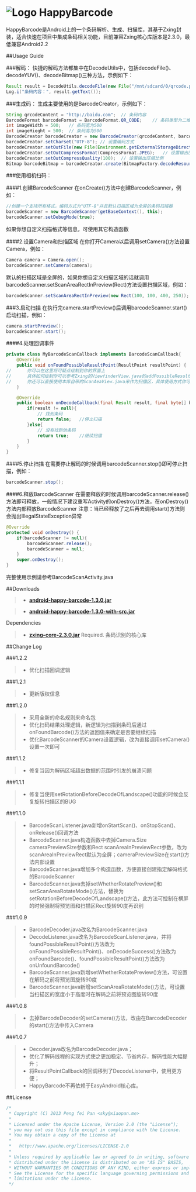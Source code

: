 # ![Logo](https://github.com/xiaopansky/HappyBarcode/raw/master/res/drawable-mdpi/ic_launcher.png) HappyBarcode

HappyBarcode是Android上的一个条码解析、生成、扫描库，其基于Zxing封装，适合快速在项目中集成条码相关功能，目前兼容Zxing核心库版本是2.3.0，最低兼容Android2.2

##Usage Guide

###解码：
快捷的解码方法都集中在DecodeUtils中，包括decodeFile()、decodeYUV()、decodeBitmap()三种方法，示例如下：
```java
Result result = DecodeUtils.decodeFile(new File("/mnt/sdcard/0/qrcode.png"));
Log.i("条码内容：", result.getText());
```

###生成码：
生成主要使用的是BarcodeCreator，示例如下：
```java
String qrcodeContent = "http://baidu.com";	// 条码内容
BarcodeFormat barcodeFormat = BarcodeFormat.QR_CODE;	// 条码类型为二维条码
int imageWidth = 500;	// 条码宽为500
int imageHieght = 500;	// 条码高为500
BarcodeCreator barcodeCreator = new BarcodeCreator(qrcodeContent, barcodeFormat, imageWidth, imageHieght);
barcodeCreator.setCharset("UTF-8");	// 设置编码方式
barcodeCreator.setOutFile(new File(Environment.getExternalStorageDirectory().getPath() + File.separator + getPackageName() + File.separator + System.currentTimeMillis() + ".jpeg"));	// 设置将生成的条码保存到文件
barcodeCreator.setOutCompressFormat(CompressFormat.JPEG);	// 设置输出压缩格式
barcodeCreator.setOutCompressQuality(100);	// 设置输出压缩比例
Bitmap barcodeBitmap = barcodeCreator.create(BitmapFactory.decodeResource(getResources(), R.drawable.ic_launcher, null));	// 生成条码，并且在条码中间绘制当前应用的logo
```

###使用相机扫码：

####1.创建BarcodeScanner
在onCreate()方法中创建BarcodeScanner，例如：
```java
//创建一个支持所有格式，编码方式为"UTF-8"并且默认扫描区域为全屏的条码扫描器
barcodeScanner = new BarcodeScanner(getBaseContext(), this);
barcodeScanner.setDebugMode(true);
```
如果你想自定义扫描格式等信息，可使用其它构造函数

####2.设置Camera和扫描区域
在你打开Camera以后调用setCamera()方法设置Camera，例如：
```java
Camera camera = Camera.open();
barcodeScanner.setCamera(camera);
```
默认的扫描区域是全屏的，如果你想自定义扫描区域的话就调用barcodeScanner.setScanAreaRectInPreview(Rect)方法设置扫描区域，例如：
```java
barcodeScanner.setScanAreaRectInPreview(new Rect(100, 100, 400, 250));
```
        
###3.启动扫描
在执行完camera.startPreview()后调用barcodeScanner.start()启动扫描，例如：
```java
camera.startPreview();
barcodeScanner.start();
```

####4.处理回调事件
```java
private class MyBarcodeScanCallback implements BarcodeScanCallback{
	@Override
	public void onFoundPossibleResultPoint(ResultPoint resultPoint) {
//		你可以在这里将可疑点绘制到你的界面上
//		具体如何绘制你可以参考Zxing的ViewfinderView.java的addPossibleResultPoint()方法或者参考本库中的ScanAreaView.java的addPossibleResultPoint()方法
//		你还可以直接使用本库自带的ScanAeaView.java来作为扫描区，具体使用方式你可以参考本项目中的BarcodeScanActivity.java
	}

	@Override
	public boolean onDecodeCallback(final Result result, final byte[] barcodeBitmapByteArray, final float scaleFactor) {
		if(result != null){
			// 找到条码
			return false;	//停止扫描
		}else{
			// 没有找到他条码
			return true;	//继续扫描
		}
	}
}
```

####5.停止扫描
在需要停止解码的时候调用barcodeScanner.stop()即可停止扫描，例如：
```java
barcodeScanner.stop();
```

####6.释放BarcodeScanner
在需要释放的时候调用barcodeScanner.release()方法即可释放，一般情况下建议重写Activity的onDestroy()方法，在onDestroy()方法内部释放BarcodeScanner
注意：当已经释放了之后再去调用start()方法则会抛出IllegalStateException异常
```java
@Override
protected void onDestroy() {
	if(barcodeScanner != null){
		barcodeScanner.release();
		barcodeScanner = null;
	}
	super.onDestroy();
}
```

完整使用示例请参考BarcodeScanActivity.java

##Downloads
>* **[android-happy-barcode-1.3.0.jar](https://github.com/xiaopansky/HappyBarcode/raw/master/releases/android-happy-barcode-1.3.0.jar)**

>* **[android-happy-barcode-1.3.0-with-src.jar](https://github.com/xiaopansky/HappyBarcode/raw/master/releases/android-happy-barcode-1.3.0-with-src.jar)**

Dependencies
>* **[zxing-core-2.3.0.jar](https://github.com/xiaopansky/HappyBarcode/raw/master/libs/zxing-core-2.3.0.jar)** Required. 条码识别的核心库

##Change Log

###1.2.2
>* 优化扫描回调逻辑

###1.2.1
>* 更新版权信息

###1.2.0
>* 采用全新的命名规则来命名包
>* 优化扫码结果处理逻辑，新逻辑为扫描到条码后通过onFoundBarcode()方法的返回值来确定是否要继续扫描
>* 优化BarcodeScanner的Camera设置逻辑，改为直接调用setCamera()设置一次即可

###1.1.2
>* 修复当因为解码区域超出数据的范围时引发的崩溃问题

###1.1.1
>* 修复当使用setRotationBeforeDecodeOfLandscape()功能的时候会反复旋转扫描区的BUG

###1.1.0
>* BarcodeScanListener.java新增onStartScan()、onStopScan()、onRelease()回调方法
>* BarcodeScanner.java构造函数中去掉Camera.Size cameraPreviewSize参数和Rect scanAreaInPreviewRect参数，改为scanAreaInPreviewRect默认为全屏；cameraPreviewSize在start()方法内部设置
>* BarcodeScanner.java增加多个构造函数，方便直接创建指定解码格式的BarcodeScanner
>* BarcodeScanner.java去掉setWhetherRotatePreview()和setScanAreaRotateMode()方法，替换为setRotationBeforeDecodeOfLandscape()方法，此方法可控制在横屏的时候强制将预览图和扫描区Rect旋转90度再识别

###1.0.9
>* BarcodeDecoder.java改名为BarcodeScanner.java
>* DecodeListener.java改名为BarcodeScanListener.java，并将foundPossibleResultPoint()方法改为onFoundPossibleResultPoint()、onDecodeSuccess()方法改为onFoundBarcode()、foundPossibleResultPoint()方法改为onUnfoundBarcode()
>* BarcodeScanner.java新增setWhetherRotatePreview()方法，可设置在解码之前将预览图旋转90度
>* BarcodeScanner.java新增setScanAreaRotateMode()方法，可设置当扫描区的宽度小于高度时在解码之前将预览图旋转90度

###1.0.8
>* 去掉BarcodeDecoder的setCamera()方法，改由在BarcodeDecoder的start()方法中传入Camera

###1.0.7
>* Decoder.java改名为BarcodeDecoder.java；
>* 优化了解码线程的实现方式使之更加稳定、节省内存，解码性能大幅提升；
>* 将ResultPointCallback的回调移到了DecodeListener中，使用更方便；
>* HappyBarcode不再依赖于EasyAndroid核心库。

##License
```java
/*
 * Copyright (C) 2013 Peng fei Pan <sky@xiaopan.me>
 * 
 * Licensed under the Apache License, Version 2.0 (the "License");
 * you may not use this file except in compliance with the License.
 * You may obtain a copy of the License at
 * 
 *   http://www.apache.org/licenses/LICENSE-2.0
 * 
 * Unless required by applicable law or agreed to in writing, software
 * distributed under the License is distributed on an "AS IS" BASIS,
 * WITHOUT WARRANTIES OR CONDITIONS OF ANY KIND, either express or implied.
 * See the License for the specific language governing permissions and
 * limitations under the License.
 */
 ```
